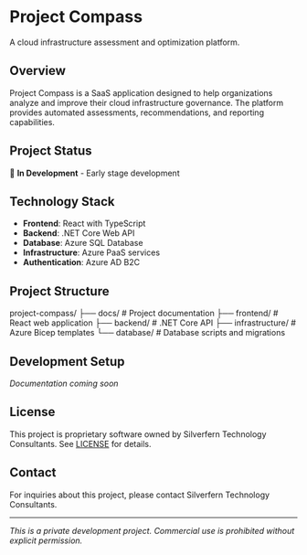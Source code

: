 # Project Compass

A cloud infrastructure assessment and optimization platform.

## Overview

Project Compass is a SaaS application designed to help organizations analyze and improve their cloud infrastructure governance. The platform provides automated assessments, recommendations, and reporting capabilities.

## Project Status

🚧 **In Development** - Early stage development

## Technology Stack

- **Frontend**: React with TypeScript
- **Backend**: .NET Core Web API
- **Database**: Azure SQL Database
- **Infrastructure**: Azure PaaS services
- **Authentication**: Azure AD B2C

## Project Structure
project-compass/
├── docs/                 # Project documentation
├── frontend/             # React web application
├── backend/              # .NET Core API
├── infrastructure/       # Azure Bicep templates
└── database/            # Database scripts and migrations

## Development Setup

*Documentation coming soon*

## License

This project is proprietary software owned by Silverfern Technology Consultants. See [LICENSE](LICENSE) for details.

## Contact

For inquiries about this project, please contact Silverfern Technology Consultants.

---

*This is a private development project. Commercial use is prohibited without explicit permission.*